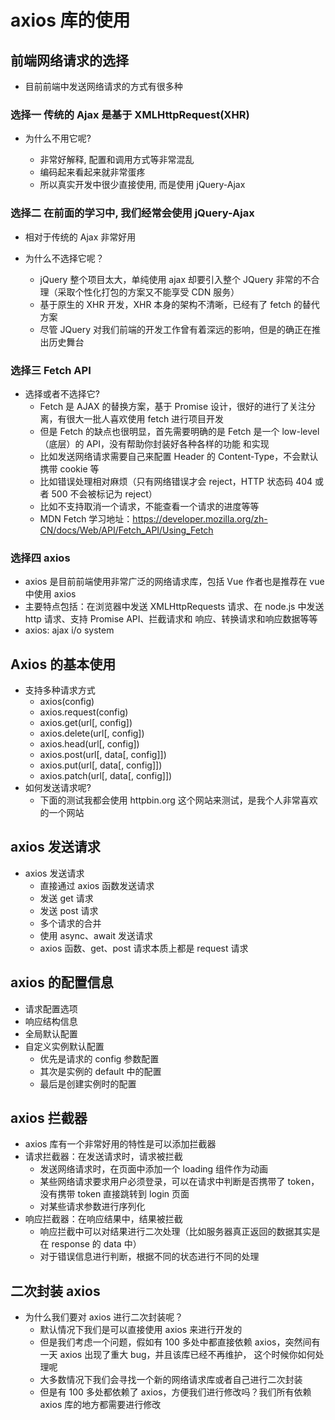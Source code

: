 # axios 库的使用

## 前端网络请求的选择

- 目前前端中发送网络请求的方式有很多种

### 选择一 传统的 Ajax 是基于 XMLHttpRequest(XHR)

- 为什么不用它呢?

  - 非常好解释, 配置和调用方式等非常混乱
  - 编码起来看起来就非常蛋疼
  - 所以真实开发中很少直接使用, 而是使用 jQuery-Ajax

### 选择二 在前面的学习中, 我们经常会使用 jQuery-Ajax

- 相对于传统的 Ajax 非常好用
- 为什么不选择它呢？

  - jQuery 整个项目太大，单纯使用 ajax 却要引入整个 JQuery 非常的不合理（采取个性化打包的方案又不能享受 CDN 服务）
  - 基于原生的 XHR 开发，XHR 本身的架构不清晰，已经有了 fetch 的替代方案
  - 尽管 JQuery 对我们前端的开发工作曾有着深远的影响，但是的确正在推出历史舞台

### 选择三 Fetch API

- 选择或者不选择它?
  - Fetch 是 AJAX 的替换方案，基于 Promise 设计，很好的进行了关注分离，有很大一批人喜欢使用 fetch 进行项目开发
  - 但是 Fetch 的缺点也很明显，首先需要明确的是 Fetch 是一个 low-level（底层）的 API，没有帮助你封装好各种各样的功能
    和实现
  - 比如发送网络请求需要自己来配置 Header 的 Content-Type，不会默认携带 cookie 等
  - 比如错误处理相对麻烦（只有网络错误才会 reject，HTTP 状态码 404 或者 500 不会被标记为 reject）
  - 比如不支持取消一个请求，不能查看一个请求的进度等等
  - MDN Fetch 学习地址：https://developer.mozilla.org/zh-CN/docs/Web/API/Fetch_API/Using_Fetch

### 选择四 axios

- axios 是目前前端使用非常广泛的网络请求库，包括 Vue 作者也是推荐在 vue 中使用 axios
- 主要特点包括：在浏览器中发送 XMLHttpRequests 请求、在 node.js 中发送 http 请求、支持 Promise API、拦截请求和
  响应、转换请求和响应数据等等
- axios: ajax i/o system

## Axios 的基本使用

- 支持多种请求方式
  - axios(config)
  - axios.request(config)
  - axios.get(url[, config])
  - axios.delete(url[, config])
  - axios.head(url[, config])
  - axios.post(url[, data[, config]])
  - axios.put(url[, data[, config]])
  - axios.patch(url[, data[, config]])
- 如何发送请求呢?
  - 下面的测试我都会使用 httpbin.org 这个网站来测试，是我个人非常喜欢的一个网站

## axios 发送请求

- axios 发送请求
  - 直接通过 axios 函数发送请求
  - 发送 get 请求
  - 发送 post 请求
  - 多个请求的合并
  - 使用 async、await 发送请求
  - axios 函数、get、post 请求本质上都是 request 请求

## axios 的配置信息

- 请求配置选项
- 响应结构信息
- 全局默认配置
- 自定义实例默认配置
  - 优先是请求的 config 参数配置
  - 其次是实例的 default 中的配置
  - 最后是创建实例时的配置

## axios 拦截器

- axios 库有一个非常好用的特性是可以添加拦截器
- 请求拦截器：在发送请求时，请求被拦截
  - 发送网络请求时，在页面中添加一个 loading 组件作为动画
  - 某些网络请求要求用户必须登录，可以在请求中判断是否携带了 token，没有携带 token 直接跳转到 login 页面
  - 对某些请求参数进行序列化
- 响应拦截器：在响应结果中，结果被拦截
  - 响应拦截中可以对结果进行二次处理（比如服务器真正返回的数据其实是在 response 的 data 中）
  - 对于错误信息进行判断，根据不同的状态进行不同的处理

## 二次封装 axios

- 为什么我们要对 axios 进行二次封装呢？
  - 默认情况下我们是可以直接使用 axios 来进行开发的
  - 但是我们考虑一个问题，假如有 100 多处中都直接依赖 axios，突然间有一天 axios 出现了重大 bug，并且该库已经不再维护，
    这个时候你如何处理呢
  - 大多数情况下我们会寻找一个新的网络请求库或者自己进行二次封装
  - 但是有 100 多处都依赖了 axios，方便我们进行修改吗？我们所有依赖 axios 库的地方都需要进行修改
